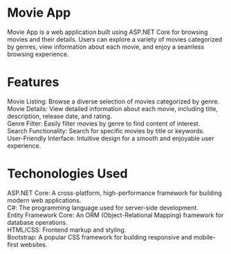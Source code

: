 # Movie App
Movie App is a web application built using ASP.NET Core for browsing movies and their details. Users can explore a variety of movies categorized by genres, view information about each movie, and enjoy a seamless browsing experience.

# Features 
Movie Listing: Browse a diverse selection of movies categorized by genre. </br>
Movie Details: View detailed information about each movie, including title, description, release date, and rating.</br>
Genre Filter: Easily filter movies by genre to find content of interest.</br>
Search Functionality: Search for specific movies by title or keywords.</br>
User-Friendly Interface: Intuitive design for a smooth and enjoyable user experience.</br>

# Techonologies Used
ASP.NET Core: A cross-platform, high-performance framework for building modern web applications. </br>
C#: The programming language used for server-side development. </br>
Entity Framework Core: An ORM (Object-Relational Mapping) framework for database operations. </br>
HTML/CSS: Frontend markup and styling. </br>
Bootstrap: A popular CSS framework for building responsive and mobile-first websites. </br>
